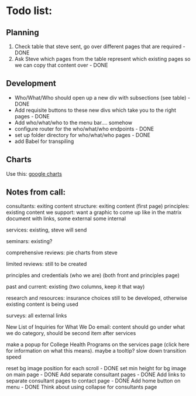 # Todo list:

## Planning
1. Check table that steve sent, go over different pages that are required - DONE
2. Ask Steve which pages from the table represent which existing pages so we can copy that content over - DONE

## Development
- Who/What/Who should open up a new div with subsections (see table) - DONE
- Add requisite buttons to these new divs which take you to the right pages  - DONE
- Add who/what/who to the menu bar.... somehow
- configure router for the who/what/who endpoints - DONE
- set up folder directory for who/what/who pages - DONE
- add Babel for transpiling

## Charts
Use this: [google charts](https://developers.google.com/chart/interactive/docs/quick_start)


## Notes from call:

consultants: exiting content
structure: exiting content (first page)
principles: existing content
we support: want a graphic to come up like in the matrix document with links, some external some internal


services: existing, steve will send

seminars: existing?

comprehensive reviews: pie charts from steve

limited reviews: still to be created

principles and credentials  (who we are) (both front and principles page)

past and current: existing (two columns, keep it that way)

research and resources: insurance choices still to be developed, otherwise existing content is being used

surveys: all external links


New List of Inquiries for What We Do email: content should go under what we do category, should be second item after services


make a popup for College Health Programs on the services page (click here for information on what this means). maybe a tooltip?
slow down transition speed

reset bg image position for each scroll - DONE
set min height for bg image on main page - DONE
Add separate consultant pages - DONE
Add links to separate consultant pages to contact page - DONE
Add home button on menu - DONE
Think about using collapse for consultants page
